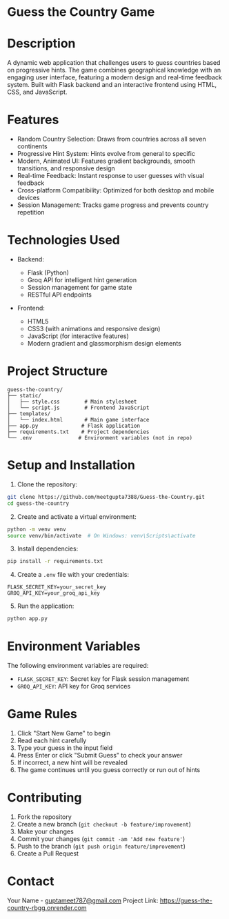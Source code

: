 # Guess the Country Game

# Description
A dynamic web application that challenges users to guess countries based on progressive hints. The game combines geographical knowledge with an engaging user interface, featuring a modern design and real-time feedback system. Built with Flask backend and an interactive frontend using HTML, CSS, and JavaScript.

# Features
* Random Country Selection: Draws from countries across all seven continents
* Progressive Hint System: Hints evolve from general to specific
* Modern, Animated UI: Features gradient backgrounds, smooth transitions, and responsive design
* Real-time Feedback: Instant response to user guesses with visual feedback
* Cross-platform Compatibility: Optimized for both desktop and mobile devices
* Session Management: Tracks game progress and prevents country repetition

# Technologies Used
* Backend: 
  - Flask (Python)
  - Groq API for intelligent hint generation
  - Session management for game state
  - RESTful API endpoints

* Frontend:
  - HTML5
  - CSS3 (with animations and responsive design)
  - JavaScript (for interactive features)
  - Modern gradient and glassmorphism design elements

# Project Structure
```
guess-the-country/
├── static/
│   ├── style.css        # Main stylesheet
│   └── script.js        # Frontend JavaScript
├── templates/
│   └── index.html       # Main game interface
├── app.py              # Flask application
├── requirements.txt    # Project dependencies
└── .env               # Environment variables (not in repo)
```

# Setup and Installation
1. Clone the repository:
```bash
git clone https://github.com/meetgupta7388/Guess-the-Country.git
cd guess-the-country
```

2. Create and activate a virtual environment:
```bash
python -m venv venv
source venv/bin/activate  # On Windows: venv\Scripts\activate
```

3. Install dependencies:
```bash
pip install -r requirements.txt
```

4. Create a `.env` file with your credentials:
```
FLASK_SECRET_KEY=your_secret_key
GROQ_API_KEY=your_groq_api_key
```

5. Run the application:
```bash
python app.py
```

# Environment Variables
The following environment variables are required:
* `FLASK_SECRET_KEY`: Secret key for Flask session management
* `GROQ_API_KEY`: API key for Groq services

# Game Rules
1. Click "Start New Game" to begin
2. Read each hint carefully
3. Type your guess in the input field
4. Press Enter or click "Submit Guess" to check your answer
5. If incorrect, a new hint will be revealed
6. The game continues until you guess correctly or run out of hints

# Contributing
1. Fork the repository
2. Create a new branch (`git checkout -b feature/improvement`)
3. Make your changes
4. Commit your changes (`git commit -am 'Add new feature'`)
5. Push to the branch (`git push origin feature/improvement`)
6. Create a Pull Request

# Contact
Your Name - guptameet787@gmail.com
Project Link: https://guess-the-country-rbgg.onrender.com
